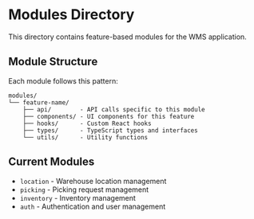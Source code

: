 
# Modules Directory

This directory contains feature-based modules for the WMS application.

## Module Structure

Each module follows this pattern:
```
modules/
└── feature-name/
    ├── api/        - API calls specific to this module
    ├── components/ - UI components for this feature
    ├── hooks/      - Custom React hooks
    ├── types/      - TypeScript types and interfaces
    └── utils/      - Utility functions
```

## Current Modules

- `location` - Warehouse location management
- `picking` - Picking request management
- `inventory` - Inventory management
- `auth` - Authentication and user management
